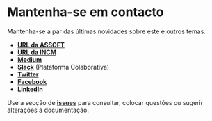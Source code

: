 # Mantenha-se em contacto

Mantenha-se a par das últimas novidades sobre este e outros temas.

* [**URL da ASSOFT**](https://www.assoft.org/)
* [**URL da INCM**](https://cryptosaft.incm.pt/)
* [**Medium**](https://medium.com/assoft)
* [**Slack**](https://www.assoft.org/pt/65/plataforma-colaborativa/) \(Plataforma Colaborativa\)
* [**Twitter**](https://www.twitter.com/assoft)
* [**Facebook**](https://www.facebook.com/assoft.org)
* [**LinkedIn**](https://www.linkedin.com/company/assoftassociacaoportuguesadesoftware/)

Use a secção de [**issues**](https://github.com/assoft-portugal/documentacao-CryptoSAF-T/issues) para consultar, colocar questões ou sugerir alterações à documentação.

